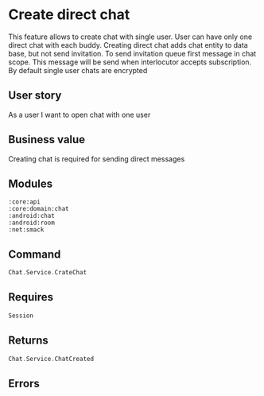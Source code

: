 # Create direct chat
This feature allows to create chat with single user.
User can have only one direct chat with each buddy.
Creating direct chat adds chat entity to data base, but not send invitation.
To send invitation queue first message in chat scope.
This message will be send when interlocutor accepts subscription.
By default single user chats are encrypted

## User story
As a user I want to open chat with one user

## Business value
Creating chat is required for sending direct messages

## Modules
```
:core:api
:core:domain:chat
:android:chat
:android:room
:net:smack
```

## Command
```kotlin
Chat.Service.CrateChat
```

## Requires
```kotlin
Session
```

## Returns
```kotlin
Chat.Service.ChatCreated
```

## Errors
```kotlin

```
